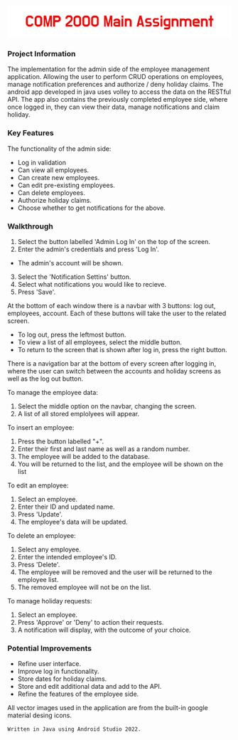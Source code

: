 ![COMP 2000 Main Assignment](githublogo.png)
### Project Information
The implementation for the admin side of the employee management application. 
Allowing the user to perform CRUD operations on employees, manage notification preferences and authorize / deny holiday claims.
The android app developed in java uses volley to access the data on the RESTful API.
The app also contains the previously completed employee side, where once logged in, they can view their data, manage notifications and claim holiday.
### Key Features
The functionality of the admin side:
- Log in validation
- Can view all employees.
- Can create new employees.
- Can edit pre-existing employees.
- Can delete employees.
- Authorize holiday claims.
- Choose whether to get notifications for the above.

### Walkthrough

1. Select the button labelled 'Admin Log In' on the top of the screen.
2. Enter the admin's credentials and press 'Log In'.
- The admin's account will be shown.
3. Select the 'Notification Settins' button.
4. Select what notifications you would like to recieve.
5. Press 'Save'.

At the bottom of each window there is a navbar with 3 buttons: log out, employees, account. Each of these buttons will take the user to the related screen.
  - To log out, press the leftmost button.
  - To view a list of all employees, select the middle button.
  - To return to the screen that is shown after log in, press the right button.

 There is a navigation bar at the bottom of every screen after logging in, where the user can switch between the accounts and holiday screens as well as the log out button.

To manage the employee data:
1. Select the middle option on the navbar, changing the screen.
2. A list of all stored emplolyees will appear.

To insert an employee:
1. Press the button labelled "+".
2. Enter their first and last name as well as a random number.
3. The employee will be added to the database.
4. You will be returned to the list, and the employee will be shown on the list

To edit an employee:
1. Select an employee.
2. Enter their ID and updated name.
3. Press 'Update'.
4. The employee's data will be updated.

To delete an employee:
1. Select any employee.
2. Enter the intended employee's ID.
3. Press 'Delete'.
4. The employee will be removed and the user will be returned to the employee list.
5. The removed employee will not be on the list.

To manage holiday requests:
1. Select an employee.
2. Press 'Approve' or 'Deny' to action their requests.
3. A notification will display, with the outcome of your choice.



### Potential Improvements
- Refine user interface.
- Improve log in functionality.
- Store dates for holiday claims.
- Store and edit additional data and add to the API.
- Refine the features of the employee side.


All vector images used in the application are from the built-in google material desing icons.
```
Written in Java using Android Studio 2022.
```

